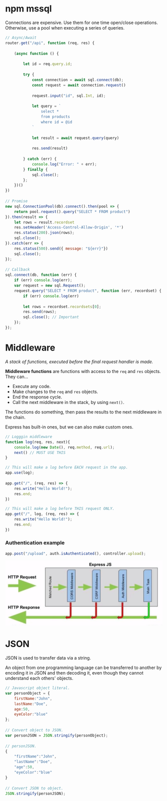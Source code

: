 # npm mssql

Connections are expensive. Use them for one time open/close operations. Otherwise, use a pool when executing a series of queries.

```Javascript
// Async/Await
router.get("/api", function (req, res) {

    (async function () {

        let id = req.query.id;

        try {
            const connection = await sql.connect(db);
            const request = await connection.request()

            request.input("id", sql.Int, id);

            let query = `
                select * 
                from products 
                where id = @id
            `

            let result = await request.query(query)

            res.send(result)

        } catch (err) {
            console.log("Error: " + err);
        } finally {
            sql.close();
        };
    })()
})

// Promise
new sql.ConnectionPool(db).connect().then(pool => {
    return pool.request().query("SELECT * FROM product")
}).then(result => {
    let rows = result.recordset
    res.setHeader('Access-Control-Allow-Origin', '*')
    res.status(200).json(rows);
    sql.close();
}).catch(err => {
    res.status(500).send({ message: "${err}"})
    sql.close();
});

// Callback
sql.connect(db, function (err) {
    if (err) console.log(err);
    var request = new sql.Request();
    request.query("SELECT * FROM product", function (err, recordset) {
        if (err) console.log(err)

        let rows = recordset.recordsets[0];
        res.send(rows);
        sql.close(); // Important
    });
});
```

# Middleware

*A stack of functions, executed before the final request handler is made.*

**Middleware functions** are functions with access to the `req` and `res` objects. They can... 
- Execute any code.
- Make changes to the `req` and `res` objects.
- End the response cycle.
- Call the next middleware in the stack, by using `next()`.

The functions do something, then pass the results to the next middleware in the chain.

Express has built-in ones, but we can also make custom ones.

```js
// Logggin middleware
function log(req, res, next){
    console.log(new Date(), req.method, req.url);
    next() // MUST USE THIS
}
```

```js
// This will make a log before EACH request in the app.
app.use(log); 

app.get("/", (req, res) => {
    res.write("Hello World!");
    res.end;
})
```

```js
// This will make a log before THIS request ONLY.
app.get("/", log, (req, res) => {
    res.write("Hello World!");
    res.end;
})
```

### Authentication example

```js
app.post("/upload", auth.isAuthenticated(), controller.upload);
```

!["Middleware"](../pics/express/express_middleware.jpg)


# JSON

JSON is used to transfer data via a string.  

An object from one programming language can be transferred to another by encoding it in JSON and then decoding it, even though they cannot understand each others' objects.  

```Javascript
// Javascript object literal.
var personObject = {
    firstName:"John",
    lastName:"Doe",
    age:50,
    eyeColor:"blue"
};

// Convert object to JSON.
var personJSON = JSON.stringify(personObject);

// personJSON.
{
    "firstName":"John",
    "lastName":"Doe",
    "age":50,
    "eyeColor":"blue"
}

// Convert JSON to object.
JSON.stringify(personJSON);
```


